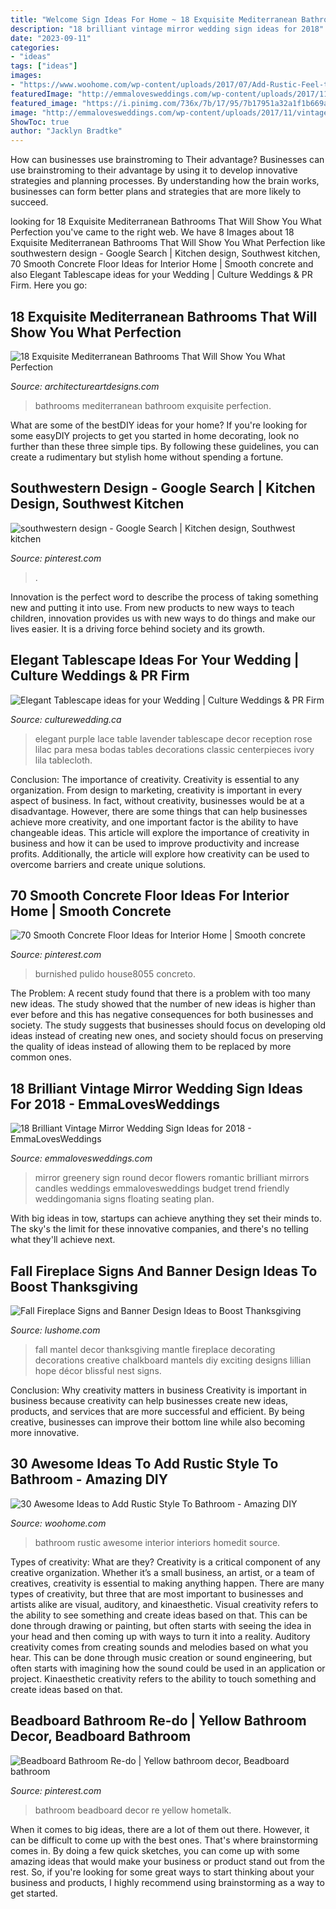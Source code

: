 ```yaml
---
title: "Welcome Sign Ideas For Home ~ 18 Exquisite Mediterranean Bathrooms That Will Show You What Perfection"
description: "18 brilliant vintage mirror wedding sign ideas for 2018"
date: "2023-09-11"
categories:
- "ideas"
tags: ["ideas"]
images:
- "https://www.woohome.com/wp-content/uploads/2017/07/Add-Rustic-Feel-to-Bathroom-7.jpg"
featuredImage: "http://emmalovesweddings.com/wp-content/uploads/2017/11/vintage-mirror-wedding-sign-ideas.jpg"
featured_image: "https://i.pinimg.com/736x/7b/17/95/7b17951a32a1f1b669a8d2c300fe274c.jpg"
image: "http://emmalovesweddings.com/wp-content/uploads/2017/11/vintage-mirror-wedding-sign-ideas.jpg"
ShowToc: true
author: "Jacklyn Bradtke"
---
```



How can businesses use brainstroming to Their advantage?
Businesses can use brainstroming to their advantage by using it to develop innovative strategies and planning processes. By understanding how the brain works, businesses can form better plans and strategies that are more likely to succeed.

	

		
looking for 18 Exquisite Mediterranean Bathrooms That Will Show You What Perfection you've came to the right web. We have 8 Images about 18 Exquisite Mediterranean Bathrooms That Will Show You What Perfection like southwestern design - Google Search | Kitchen design, Southwest kitchen, 70 Smooth Concrete Floor Ideas for Interior Home | Smooth concrete and also Elegant Tablescape ideas for your Wedding | Culture Weddings &amp; PR Firm. Here you go:
		
    
## 18 Exquisite Mediterranean Bathrooms That Will Show You What Perfection

<img loading=lazy src="https://www.architectureartdesigns.com/wp-content/uploads/2015/06/18-Exquisite-Mediterranean-Bathrooms-That-Will-Show-You-What-Perfection-Is-Like-8.jpg" onerror="this.onerror=null;this.src='https://tse3.mm.bing.net/th?id=OIP.AHLlJPJsYnlY3QJDC0YuhAAAAA&amp;pid=15.1';" alt="18 Exquisite Mediterranean Bathrooms That Will Show You What Perfection">

_Source: architectureartdesigns.com_

>bathrooms mediterranean bathroom exquisite perfection. 

	

What are some of the bestDIY ideas for your home?
If you're looking for some easyDIY projects to get you started in home decorating, look no further than these three simple tips. By following these guidelines, you can create a rudimentary but stylish home without spending a fortune.

    
## Southwestern Design - Google Search | Kitchen Design, Southwest Kitchen

<img loading=lazy src="https://i.pinimg.com/736x/a2/24/07/a22407b84bfc6d7c2d71ee2fdcfb0626.jpg" onerror="this.onerror=null;this.src='https://tse4.mm.bing.net/th?id=OIP.IP6jIrleILyBi7amHUar5wHaKM&amp;pid=15.1';" alt="southwestern design - Google Search | Kitchen design, Southwest kitchen">

_Source: pinterest.com_

>. 

	

Innovation is the perfect word to describe the process of taking something new and putting it into use. From new products to new ways to teach children, innovation provides us with new ways to do things and make our lives easier. It is a driving force behind society and its growth.

    
## Elegant Tablescape Ideas For Your Wedding | Culture Weddings &amp; PR Firm

<img loading=lazy src="http://www.culturewedding.ca/wp-content/uploads/2016/06/Elegant-Tablescape-ideas-for-your-Wedding.jpg" onerror="this.onerror=null;this.src='https://tse1.mm.bing.net/th?id=OIP.rqKCvCl74b28UGHo6OlmwwHaLH&amp;pid=15.1';" alt="Elegant Tablescape ideas for your Wedding | Culture Weddings &amp; PR Firm">

_Source: culturewedding.ca_

>elegant purple lace table lavender tablescape decor reception rose lilac para mesa bodas tables decorations classic centerpieces ivory lila tablecloth. 

	

Conclusion: The importance of creativity.
Creativity is essential to any organization. From design to marketing, creativity is important in every aspect of business. In fact, without creativity, businesses would be at a disadvantage. However, there are some things that can help businesses achieve more creativity, and one important factor is the ability to have changeable ideas. 
This article will explore the importance of creativity in business and how it can be used to improve productivity and increase profits. Additionally, the article will explore how creativity can be used to overcome barriers and create unique solutions.

    
## 70 Smooth Concrete Floor Ideas For Interior Home | Smooth Concrete

<img loading=lazy src="https://i.pinimg.com/736x/7b/17/95/7b17951a32a1f1b669a8d2c300fe274c.jpg" onerror="this.onerror=null;this.src='https://tse4.mm.bing.net/th?id=OIP.VEBbCl5m_WOYQ5pBfqznIwHaMs&amp;pid=15.1';" alt="70 Smooth Concrete Floor Ideas for Interior Home | Smooth concrete">

_Source: pinterest.com_

>burnished pulido house8055 concreto. 

	

The Problem:
A recent study found that there is a problem with too many new ideas. The study showed that the number of new ideas is higher than ever before and this has negative consequences for both businesses and society. The study suggests that businesses should focus on developing old ideas instead of creating new ones, and society should focus on preserving the quality of ideas instead of allowing them to be replaced by more common ones.

    
## 18 Brilliant Vintage Mirror Wedding Sign Ideas For 2018 - EmmaLovesWeddings

<img loading=lazy src="http://emmalovesweddings.com/wp-content/uploads/2017/11/vintage-mirror-wedding-sign-ideas.jpg" onerror="this.onerror=null;this.src='https://tse4.mm.bing.net/th?id=OIP.y5EPYNY12GZJqff87TGOPQHaLH&amp;pid=15.1';" alt="18 Brilliant Vintage Mirror Wedding Sign Ideas for 2018 - EmmaLovesWeddings">

_Source: emmalovesweddings.com_

>mirror greenery sign round decor flowers romantic brilliant mirrors candles weddings emmalovesweddings budget trend friendly weddingomania signs floating seating plan. 

	

With big ideas in tow, startups can achieve anything they set their minds to. The sky's the limit for these innovative companies, and there's no telling what they'll achieve next.

    
## Fall Fireplace Signs And Banner Design Ideas To Boost Thanksgiving

<img loading=lazy src="https://www.lushome.com/wp-content/uploads/2020/11/thanksgiving-fireplace-decorating-ideas-31.jpg" onerror="this.onerror=null;this.src='https://tse3.mm.bing.net/th?id=OIP.FEmLpSseLADAgPUcRtQaZAAAAA&amp;pid=15.1';" alt="Fall Fireplace Signs and Banner Design Ideas to Boost Thanksgiving">

_Source: lushome.com_

>fall mantel decor thanksgiving mantle fireplace decorating decorations creative chalkboard mantels diy exciting designs lillian hope décor blissful nest signs. 

	

Conclusion: Why creativity matters in business
Creativity is important in business because creativity can help businesses create new ideas, products, and services that are more successful and efficient. By being creative, businesses can improve their bottom line while also becoming more innovative.

    
## 30 Awesome Ideas To Add Rustic Style To Bathroom - Amazing DIY

<img loading=lazy src="https://www.woohome.com/wp-content/uploads/2017/07/Add-Rustic-Feel-to-Bathroom-7.jpg" onerror="this.onerror=null;this.src='https://tse3.mm.bing.net/th?id=OIP.k8mQwvKKs1D7MXvB1hqe_gHaLH&amp;pid=15.1';" alt="30 Awesome Ideas to Add Rustic Style To Bathroom - Amazing DIY">

_Source: woohome.com_

>bathroom rustic awesome interior interiors homedit source. 

	

Types of creativity: What are they?
Creativity is a critical component of any creative organization. Whether it’s a small business, an artist, or a team of creatives, creativity is essential to making anything happen. There are many types of creativity, but three that are most important to businesses and artists alike are visual, auditory, and kinaesthetic. 
Visual creativity refers to the ability to see something and create ideas based on that. This can be done through drawing or painting, but often starts with seeing the idea in your head and then coming up with ways to turn it into a reality. Auditory creativity comes from creating sounds and melodies based on what you hear. This can be done through music creation or sound engineering, but often starts with imagining how the sound could be used in an application or project. Kinaesthetic creativity refers to the ability to touch something and create ideas based on that.

    
## Beadboard Bathroom Re-do | Yellow Bathroom Decor, Beadboard Bathroom

<img loading=lazy src="https://i.pinimg.com/736x/b8/e8/c9/b8e8c941647733ff24b0ccf497386323--bathroom-wall-bathroom-ideas.jpg" onerror="this.onerror=null;this.src='https://tse4.mm.bing.net/th?id=OIP.hJdeTRlzJceL_2Siwe_FvwHaJ3&amp;pid=15.1';" alt="Beadboard Bathroom Re-do | Yellow bathroom decor, Beadboard bathroom">

_Source: pinterest.com_

>bathroom beadboard decor re yellow hometalk. 

	

When it comes to big ideas, there are a lot of them out there. However, it can be difficult to come up with the best ones. That's where brainstorming comes in. By doing a few quick sketches, you can come up with some amazing ideas that would make your business or product stand out from the rest. So, if you're looking for some great ways to start thinking about your business and products, I highly recommend using brainstorming as a way to get started.

